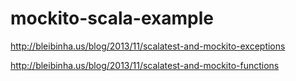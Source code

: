mockito-scala-example
=====================

http://bleibinha.us/blog/2013/11/scalatest-and-mockito-exceptions

http://bleibinha.us/blog/2013/11/scalatest-and-mockito-functions
